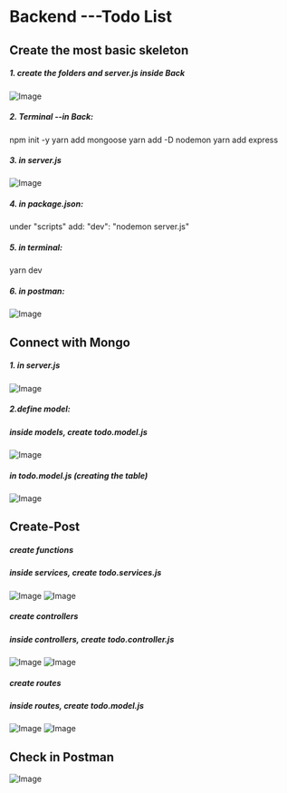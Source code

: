 # Backend ---Todo List

## Create the most basic skeleton

##### 1. create the folders and server.js inside Back
   ![Image](https://github.com/miaypc/Notes/blob/master/images/backend-one.png)

##### 2. Terminal --in Back: 
   npm init -y
   yarn add mongoose
   yarn add -D nodemon
   yarn add express
   
##### 3. in server.js
   ![Image](https://github.com/miaypc/Notes/blob/master/images/backend-two.png)

##### 4. in package.json:
   under "scripts" add:
  "dev": "nodemon server.js"

##### 5. in terminal:
   yarn dev
   
 ##### 6. in postman:
   ![Image](https://github.com/miaypc/Notes/blob/master/images/backend-three.png)

## Connect with Mongo

##### 1. in server.js
   ![Image](https://github.com/miaypc/Notes/blob/master/images/backend-four.png)

##### 2.define model:
   ##### inside models, create todo.model.js
   ![Image](https://github.com/miaypc/Notes/blob/master/images/backend-five.png)
   
  ##### in todo.model.js (creating the table)
   ![Image](https://github.com/miaypc/Notes/blob/master/images/backend-six.png)
   
## Create-Post
   
##### create functions
   ##### inside services, create todo.services.js
   ![Image](https://github.com/miaypc/Notes/blob/master/images/backend-8.png)
   ![Image](https://github.com/miaypc/Notes/blob/master/images/backend-9.png)
   
##### create controllers
   ##### inside controllers, create todo.controller.js
   ![Image](https://github.com/miaypc/Notes/blob/master/images/backend-10.png)
   ![Image](https://github.com/miaypc/Notes/blob/master/images/backend-11.png)
   
##### create routes
   ##### inside routes, create todo.model.js
   ![Image](https://github.com/miaypc/Notes/blob/master/images/backend-7.png)
   ![Image](https://github.com/miaypc/Notes/blob/master/images/backend-12.png)
   
## Check in Postman
   ![Image](https://github.com/miaypc/Notes/blob/master/images/backend-13.png)
 


